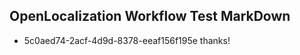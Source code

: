 ## OpenLocalization Workflow Test MarkDown
* 5c0aed74-2acf-4d9d-8378-eeaf156f195e thanks!

<!--HONumber=Jul16_HO4-->


